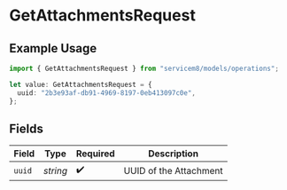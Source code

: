 # GetAttachmentsRequest

## Example Usage

```typescript
import { GetAttachmentsRequest } from "servicem8/models/operations";

let value: GetAttachmentsRequest = {
  uuid: "2b3e93af-db91-4969-8197-0eb413097c0e",
};
```

## Fields

| Field                  | Type                   | Required               | Description            |
| ---------------------- | ---------------------- | ---------------------- | ---------------------- |
| `uuid`                 | *string*               | :heavy_check_mark:     | UUID of the Attachment |